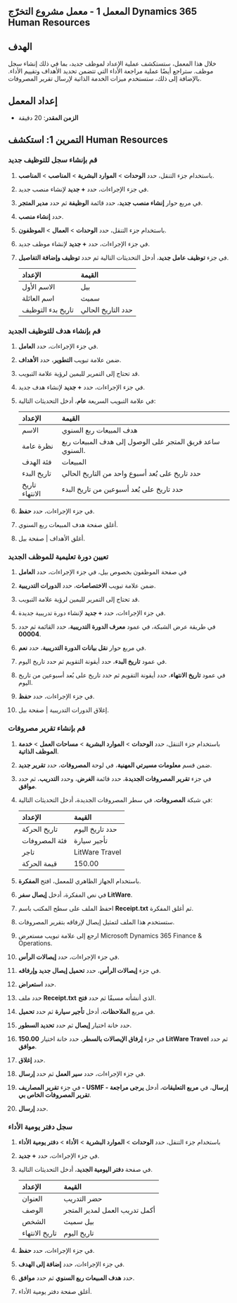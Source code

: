 ﻿---
lab:
    title: 'المعمل 1: معمل مشروع التخرّج Dynamics 365 Human Resources'
    module: 'الوحدة 4: تعرف على أساسيات Microsoft Dynamics 365 Human Resources'
---

## المعمل 1 - معمل مشروع التخرّج Dynamics 365 Human Resources

## الهدف

خلال هذا المعمل، ستستكشف عملية الإعداد لموظف جديد، بما في ذلك إنشاء سجل موظف. ستراجع أيضًا عملية مراجعة الأداء التي تتضمن تحديد الأهداف وتقييم الأداء. بالإضافة إلى ذلك، ستستخدم ميزات الخدمة الذاتية لإرسال تقرير المصروفات.

## إعداد المعمل

- **الزمن المقدر**: 20 دقيقة 

## التمرين 1: استكشف Human Resources

### قم بإنشاء سجل للتوظيف جديد

1. باستخدام جزء التنقل، حدد **الوحدات**  >  **الموارد البشرية**  >  **المناصب**  >  **المناصب**.

1. في جزء الإجراءات، حدد **+ جديد** لإنشاء منصب جديد.

1. في مربع حوار **إنشاء منصب جديد**، حدد قائمة **الوظيفة** ثم حدد **مدير المتجر**.

1. حدد **إنشاء منصب**.

1. باستخدام جزء التنقل، حدد **الوحدات**  >  **العمال**  >  **الموظفون**.

1. في جزء الإجراءات، حدد **+ جديد** لإنشاء موظف جديد.

1. في جزء **توظيف عامل جديد**، أدخل التحديثات التالية ثم حدد **توظيف وإضافة التفاصيل**.

    | **الإعداد** | **القيمة** |
    | :--- | :---- |
    | الاسم الأول | بيل |
    | اسم العائلة | سميث |
    | تاريخ بدء التوظيف | حدد التاريخ الحالي|

### قم بإنشاء هدف للتوظيف الجديد

1. في جزء الإجراءات، حدد **العامل**.

1. ضمن علامة تبويب **التطوير**، حدد **الأهداف**.

1. قد تحتاج إلى التمرير لليمين لرؤية علامة التبويب.

1. في جزء الإجراءات، حدد **+ جديد** لإنشاء هدف جديد.

1. في علامة التبويب السريعة **عام**، أدخل التحديثات التالية:

    | **الإعداد** | **القيمة** |
    | :--- | :---- |
    | الاسم | هدف المبيعات ربع السنوي |
    | نظرة عامة | ساعد فريق المتجر على الوصول إلى هدف المبيعات ربع السنوي. |
    | فئة الهدف | المبيعات |
    | تاريخ البدء | حدد تاريخ على بُعد أسبوع واحد من التاريخ الحالي |
    | تاريخ الانتهاء | حدد تاريخ على بُعد أسبوعين من تاريخ البدء |

1. في جزء الإجراءات، حدد **حفظ**.

1. أغلق صفحة هدف المبيعات ربع السنوي.

1. أغلق الأهداف | صفحة بيل.

### تعيين دورة تعليمية للموظف الجديد

1. في صفحة الموظفون بخصوص بيل، في جزء الإجراءات، حدد **العامل**

1. ضمن علامة تبويب **الاختصاصات**، حدد **الدورات التدريبية**.

1. قد تحتاج إلى التمرير لليمين لرؤية علامة التبويب.

1. في جزء الإجراءات، حدد **+ جديد** لإنشاء دورة تدريبية جديدة.

1. في طريقة عرض الشبكة، في عمود **معرف الدورة التدريبية**، حدد القائمة ثم حدد **00004**.

1. في مربع حوار **نقل بيانات الدورة التدريبية**، حدد **نعم**.

1. في عمود **تاريخ البدء**، حدد أيقونة التقويم ثم حدد تاريخ اليوم.

1. في عمود **تاريخ الانتهاء**، حدد أيقونة التقويم ثم حدد تاريخ على بُعد أسبوعين من تاريخ اليوم.

1. في جزء الإجراءات، حدد **حفظ**.

1. إغلاق الدورات التدريبية | صفحة بيل.

### قم بإنشاء تقرير مصروفات

1. باستخدام جزء التنقل، حدد **الوحدات**  >  **الموارد البشرية**  >  **مساحات العمل**  >  **خدمة الموظف الذاتية**.

1. ضمن قسم **معلومات مسيرتي المهنية**، في لوحة **المصروفات**، حدد **تقرير جديد**.

1. في جزء **تقرير المصروفات الجديدة**، حدد قائمة **الغرض**، وحدد **التدريب**، ثم حدد **موافق**.

1. في شبكة **المصروفات**، في سطر المصروفات الجديدة، أدخل التحديثات التالية:

    | **الإعداد** | **القيمة** |
    | :--- | :---- |
    | تاريخ الحركة | حدد تاريخ اليوم |
    | فئة المصروفات | تأجير سيارة |
    | تاجر | LitWare Travel |
    | قيمة الحركة | 150.00 |

1. باستخدام الجهاز الظاهري للمعمل، افتح **المفكرة**.

1. في نص المفكرة، أدخل **إيصال سفر LitWare**.

1. احفظ الملف على سطح المكتب باسم **Receipt.txt** ثم أغلق المفكرة.

1. ستستخدم هذا الملف لتمثيل إيصال لإرفاقه بتقرير المصروفات.

1. ارجع إلى علامة تبويب مستعرض Microsoft Dynamics 365 Finance & Operations.

1. في جزء الإجراءات، حدد **إيصالات الرأس**.

1. في جزء **إيصالات الرأس**، حدد **تحميل إيصال جديد وإرفاقه**.

1. حدد **استعراض**.

1. حدد ملف **Receipt.txt** الذي أنشأته مسبقًا ثم حدد **فتح**.

1. في مربع **الملاحظات**، أدخل **تأجير سيارة** ثم حدد **تحميل**.

1. حدد خانة اختيار **إيصال** ثم حدد **تحديد السطور**.

1. في جزء **إرفاق الإيصالات بالسطر**، حدد خانة اختيار **150.00 LitWare Travel** ثم حدد **موافق**.

1. حدد **إغلاق**.

1. في جزء الإجراءات، حدد **سير العمل** ثم حدد **إرسال**.

1. في جزء **تقرير المصاريف - USMF - إرسال**، في **مربع التعليقات**، أدخل **يرجى مراجعة تقرير المصروفات الخاص بي**.

1. حدد **إرسال**.

### سجل دفتر يومية الأداء

1. باستخدام جزء التنقل، حدد **الوحدات**  >  **الموارد البشرية**  >  **الأداء** >  **دفتر يومية الأداء**

1. في جزء الإجراءات، حدد **+ جديد**.

1. في صفحة **دفتر اليومية الجديد**، أدخل التحديثات التالية.


    | **الإعداد** | **القيمة** |
    | :--- | :---- |
    | العنوان | حضر التدريب |
    | الوصف | أكمل تدريب العمل لمدير المتجر |
    | الشخص | بيل سميث |
    | تاريخ الانتهاء | تاريخ اليوم |

1. في جزء الإجراءات، حدد **حفظ**.

1. في جزء الإجراءات، حدد **إضافة إلى الهدف**.

1. حدد **هدف المبيعات ربع السنوي** ثم حدد **موافق**.

1. أغلق صفحة دفتر يومية الأداء.
